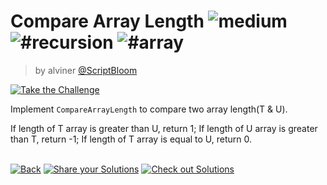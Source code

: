 <!--info-header-start--><h1>Compare Array Length <img src="https://img.shields.io/badge/-medium-d9901a" alt="medium"/> <img src="https://img.shields.io/badge/-%23recursion-999" alt="#recursion"/> <img src="https://img.shields.io/badge/-%23array-999" alt="#array"/></h1><blockquote><p>by alviner <a href="https://github.com/ScriptBloom" target="_blank">@ScriptBloom</a></p></blockquote><p><a href="https://tsch.js.org/34007/play" target="_blank"><img src="https://img.shields.io/badge/-Take%20the%20Challenge-3178c6?logo=typescript&logoColor=white" alt="Take the Challenge"/></a> </p><!--info-header-end-->

Implement `CompareArrayLength` to compare two array length(T & U). 

If length of T array is greater than U, return 1;
If length of U array is greater than T, return -1;
If length of T array is equal to U, return 0.


<!--info-footer-start--><br><a href="../../README.md" target="_blank"><img src="https://img.shields.io/badge/-Back-grey" alt="Back"/></a> <a href="https://tsch.js.org/34007/answer" target="_blank"><img src="https://img.shields.io/badge/-Share%20your%20Solutions-teal" alt="Share your Solutions"/></a> <a href="https://tsch.js.org/34007/solutions" target="_blank"><img src="https://img.shields.io/badge/-Check%20out%20Solutions-de5a77?logo=awesome-lists&logoColor=white" alt="Check out Solutions"/></a> <!--info-footer-end-->